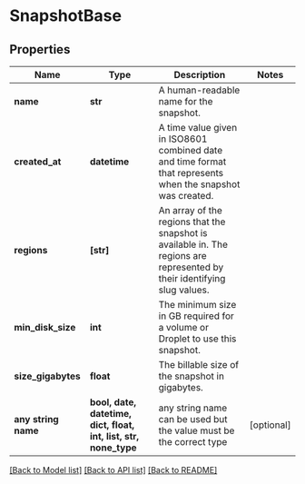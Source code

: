 # SnapshotBase


## Properties
Name | Type | Description | Notes
------------ | ------------- | ------------- | -------------
**name** | **str** | A human-readable name for the snapshot. | 
**created_at** | **datetime** | A time value given in ISO8601 combined date and time format that represents when the snapshot was created. | 
**regions** | **[str]** | An array of the regions that the snapshot is available in. The regions are represented by their identifying slug values. | 
**min_disk_size** | **int** | The minimum size in GB required for a volume or Droplet to use this snapshot. | 
**size_gigabytes** | **float** | The billable size of the snapshot in gigabytes. | 
**any string name** | **bool, date, datetime, dict, float, int, list, str, none_type** | any string name can be used but the value must be the correct type | [optional]

[[Back to Model list]](../README.md#documentation-for-models) [[Back to API list]](../README.md#documentation-for-api-endpoints) [[Back to README]](../README.md)


